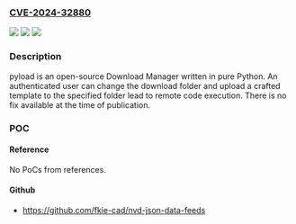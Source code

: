### [CVE-2024-32880](https://cve.mitre.org/cgi-bin/cvename.cgi?name=CVE-2024-32880)
![](https://img.shields.io/static/v1?label=Product&message=pyload&color=blue)
![](https://img.shields.io/static/v1?label=Version&message=%3D%20%3C%3D%204.2.0%20&color=brighgreen)
![](https://img.shields.io/static/v1?label=Vulnerability&message=CWE-434%3A%20Unrestricted%20Upload%20of%20File%20with%20Dangerous%20Type&color=brighgreen)

### Description

pyload is an open-source Download Manager written in pure Python. An authenticated user can change the download folder and upload a crafted template to the specified folder lead to remote code execution. There is no fix available at the time of publication.

### POC

#### Reference
No PoCs from references.

#### Github
- https://github.com/fkie-cad/nvd-json-data-feeds

